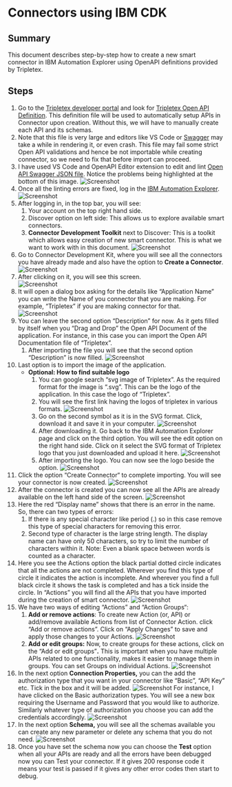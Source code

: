 # Connectors using IBM CDK

## Summary

This document describes step-by-step how to create a new smart connector in IBM Automation Explorer using OpenAPI definitions provided by Tripletex.

## Steps

1. Go to the [Tripletex developer portal](https://developer.tripletex.no/) and look for [Tripletex Open API Definition](https://tripletex.no/v2-docs/). This definition file will be used to automatically setup APIs in Connector upon creation. Without this, we will have to manually create each API and its schemas.
2. Note that this file is very large and editors like VS Code or [Swagger](https://editor.swagger.io) may take a while in rendering it, or even crash. This file may fail some strict Open API validations and hence be not importable while creating connector, so we need to fix that before import can proceed.
3. I have used VS Code and OpenAPI Editor extension to edit and lint [Open API Swagger JSON file](https://tripletex.no/v2/swagger.json). Notice the problems being highlighted at the bottom of this image. 
    ![Screenshot](images/1.png)
4. Once all the linting errors are fixed, log in the [IBM Automation Explorer](https://explorer.automation.ibm.com).    
    ![Screenshot](images/2.png)
5. After logging in, in the top bar, you will see:
    1. Your account on the top right hand side.
    2. Discover option on left side: This allows us to explore available smart connectors.
    3. **Connector Development Toolkit** next to Discover: This is a toolkit which allows easy creation of new smart connector. This is what we want to work with in this document.
    ![Screenshot](images/3.png)
6. Go to Connector Development Kit, where you will see all the connectors you have already made and also have the option to **Create a Connector**.
    ![Screenshot](images/4.png)
7. After clicking on it, you will see this screen.     
    ![Screenshot](images/5.png)
8. It will open a dialog box asking for the details like “Application Name” you can write the Name of you connector that you are making. For example, “Tripletex” if you are making connector for that.    
    ![Screenshot](images/6.png)
9. You can leave the second option “Description” for now. As it gets filled by itself when you “Drag and Drop” the Open API Document of the application. For instance, in this case you can import the Open API Documentation file of “Tripletex”.
    1. After importing the file you will see that the second option “Description” is now filled.
    ![Screenshot](images/7.png)
10. Last option is to import the image of the application.
    - **Optional: How to find suitable logo**
        1.  You can google search “svg image of Tripletex”. As the required format for the image is “.svg”. This can be the logo of the application. In this case the logo of “Tripletex”.
        2. You will see the first link having the  logos of tripletex in various formats. 
            ![Screenshot](images/8.png)
        3. Go on the second symbol as it is in the SVG format. Click, download it and save it in your computer.
            ![Screenshot](images/9.png)
        4. After downloading it. Go back to the IBM Automation Explorer page and click on the third option. You will see the edit option on the right hand side. Click on it select the SVG format of Tripletex logo that you just downloaded and upload it here. 
            ![Screenshot](images/10.png)
        5. After importing the logo. You can now see the logo beside the option.
            ![Screenshot](images/11.png)
11. Click the option “Create Connector“ to complete importing. You will see your connector is now created. 
    ![Screenshot](images/12.png)
12. After the connector is created you can now see all the APIs are already available on the left hand side of the screen. 
    ![Screenshot](images/13.png)
13. Here the red “Display name” shows that there is an error in the name. So, there can two types of errors:
    1. If there is any special character like period (.) so in this case remove this type of special characters for removing this error.
    2. Second type of character is the large string length. The display name can have only 50 characters, so try to limit the number of characters within it.
    Note: Even a blank space between words is counted as a character.    
14. Here you see the Actions option the black partial dotted circle indicates that all the actions are not completed. Wherever you find this type of circle it indicates the action is incomplete. And wherever you find a full black circle it shows the task is completed and has a tick inside the circle. In “Actions” you will find all the APIs that you have imported during  the creation of smart connector.
    ![Screenshot](images/14.png)
15. We have two ways of editing “Actions” and “Action Groups“:
    1. **Add or remove actions**: To create new Action (or, API) or add/remove available Actions from list of Connector Action. click “Add or remove actions”. Click on “Apply Changes” to save and apply those changes to your Actions.
        ![Screenshot](images/15.png)
    2. **Add or edit groups:** Now, to create groups for these actions, click on the “Add or edit groups”**.** This is important when you have multiple APIs related to one functionality, makes it easier to manage them in groups. You can set Groups on individual Actions.
        ![Screenshot](images/16.png)
16. In the next option **Connection Properties,** you can the add the authorization type that you want in your connector like “Basic”, “API Key” etc. Tick in the box and it will be added.
    ![Screenshot](images/17.png)
    For instance, I have clicked on the Basic authorization types. You will see a new box requiring the Username and Password that you would like to authorize. Similarly whatever type of authorization you choose you can add the credentials accordingly.
    ![Screenshot](images/18.png)
17. In the next option **Schema,** you will see all the schemas available you can create any new parameter or delete any schema that you do not need.
    ![Screenshot](images/19.png)
18. Once you have set the schema now you can choose the **Test** option when all your APIs are ready and all the errors have been debugged now you can Test your connector. If it gives 200 response code it means your test is passed if it gives any other error codes then start to debug.